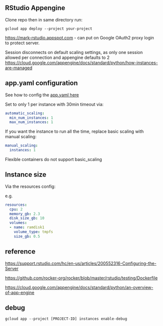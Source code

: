 ## RStudio Appengine

Clone repo then in same directory run:

```
gcloud app deploy --project your-project
```

https://mark-rstudio.appspot.com - can put on Google OAuth2 proxy login to protect server.

Session disconnects on default scaling settings, as only one session allowed per connection and appengine defaults to 2
https://cloud.google.com/appengine/docs/standard/python/how-instances-are-managed

## app.yaml configuration

See how to config the [app.yaml here](https://cloud.google.com/appengine/docs/flexible/custom-runtimes/configuring-your-app-with-app-yaml)

Set to only 1 per instance with 30min timeout via:

```yaml
automatic_scaling:
  min_num_instances: 1
  max_num_instances: 1
```

If you want the instance to run all the time, replace basic scaling with manual scaling:

```yaml
manual_scaling:
  instances: 1
```

Flexible containers do not support basic_scaling

## Instance size

Via the resources config:

e.g. 

```yaml
resources:
  cpu: 2
  memory_gb: 2.3
  disk_size_gb: 10
  volumes:
  - name: ramdisk1
    volume_type: tmpfs
    size_gb: 0.5
```

## reference

https://support.rstudio.com/hc/en-us/articles/200552316-Configuring-the-Server

https://github.com/rocker-org/rocker/blob/master/rstudio/testing/Dockerfile

https://cloud.google.com/appengine/docs/standard/python/an-overview-of-app-engine

## debug

```
gcloud app --project [PROJECT-ID] instances enable-debug
```

